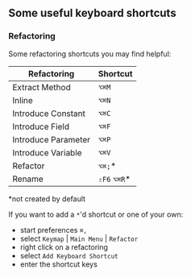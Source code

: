 ## Some useful keyboard shortcuts

### Refactoring
Some refactoring shortcuts you may find helpful:

| Refactoring         | Shortcut     |
| ---                 | ---          |
| Extract Method      | `⌥⌘M`        |
| Inline              | `⌥⌘N`        |
| Introduce Constant  | `⌥⌘C`        |
| Introduce Field     | `⌥⌘F`        |
| Introduce Parameter | `⌥⌘P`        |
| Introduce Variable  | `⌥⌘V`        |
| Refactor            | `⌥⌘;`*       |
| Rename              | `⇧F6` `⌥⌘R`* |

*not created by default

If you want to add a `*`'d shortcut or one of your own:
- start preferences `⌘,`
- select `Keymap` | `Main Menu` | `Refactor`
- right click on a refactoring
- select `Add Keyboard Shortcut`
- enter the shortcut keys

